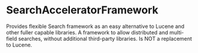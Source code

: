 # SearchAcceleratorFramework
Provides flexible Search framework as an easy alternative to Lucene and other fuller capable libraries.  A framework to allow distributed and multi-field searches, without additional third-party libraries.  Is NOT a replacement to Lucene.
